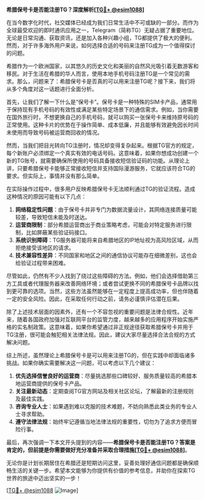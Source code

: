 **希腊保号卡是否能注册TG？深度解析[[TG💪+ @esim1088](https://t.me/s/esim1088)]**

在当今数字化时代，社交媒体已经成为我们日常生活中不可或缺的一部分。而作为全球最受欢迎的即时通讯应用之一，Telegram（简称TG）无疑占据了重要地位。无论是日常沟通、获取资讯，还是加入各种兴趣小组，TG都提供了极大的便利。然而，对于许多海外用户来说，如何选择合适的号码来注册TG成为一个值得探讨的问题。

希腊作为一个欧洲国家，以其悠久的历史文化和美丽的自然风光吸引着无数游客和移民。对于生活在希腊的华人而言，使用本地手机号码注册TG是一个常见的需求。那么，问题来了：希腊保号卡是否真的可以用来注册TG呢？接下来，我们将从多个角度对这一话题进行全面分析。

首先，让我们了解一下什么是“保号卡”。保号卡是一种特殊的SIM卡产品，通常用于保持现有手机号码的有效性或满足某些特定场景下的通信需求。例如，当你需要在国外旅行时，不想更换自己的手机号码，就可以购买一张保号卡来维持原号码的正常使用。这种卡片的优势在于操作简单、成本低廉，并且能够有效避免因长时间未使用而导致号码被运营商回收的情况。

然而，当我们把目光转向TG注册时，情况却变得复杂起来。根据TG官方的规定，每个新账户必须绑定一个真实有效的电话号码。这意味着，如果你想成功创建一个新的TG账号，就需要确保所使用的号码具备接收短信验证码的功能。从理论上讲，只要希腊保号卡能够正常接收短信并支持国际漫游服务，它就应该符合TG的要求。但实际上，事情并没有那么简单。

在实际操作过程中，很多用户反映希腊保号卡无法顺利通过TG的验证流程。造成这种情况的原因可能有以下几点：

1. **网络稳定性问题**：由于保号卡并非专门为数据流量设计，其网络连接质量可能较差，导致短信未能及时送达。
2. **运营商限制**：部分希腊运营商出于商业策略考虑，可能会对特定服务进行限制，比如屏蔽某些验证码接口。
3. **系统识别障碍**：TG服务器可能将来自希腊地区的IP地址视为高风险区域，从而拒绝接受该地区的请求。
4. **技术兼容性差异**：不同国家和地区之间的通信协议可能存在细微差别，这也会给验证过程带来困难。

尽管如此，仍然有不少人找到了绕过这些障碍的方法。例如，他们会选择借助第三方工具或者代理服务器来改善网络环境；或者尝试更换不同的希腊保号卡品牌以找到更可靠的选项。当然，这些方法虽然能够在一定程度上提高成功率，但也伴随着一定的安全风险。因此，在采取任何行动之前，请务必谨慎评估潜在后果。

除了上述技术层面的因素外，还有一个不容忽视的重要问题是法律合规性。近年来，随着各国政府加强对互联网平台的监管力度，越来越多的应用程序开始实施严格的实名制政策。这意味着，如果你希望通过非正规途径获取希腊保号卡并用于TG注册，很可能会触犯相关法律法规。因此，建议大家尽量选择合法合规的方式解决问题。

综上所述，虽然理论上希腊保号卡是可以用来注册TG的，但在实践中却面临诸多挑战。如果你确实需要解决这一问题，可以考虑以下几个建议：

1. **优先选择信誉良好的运营商**：尽量挑选那些口碑较好、服务质量较高的希腊本地运营商提供的保号卡产品。
2. **关注最新动态**：定期查阅TG官方网站及相关社区论坛，了解最新的注册规则及最佳实践。
3. **咨询专业人士**：如果遇到难以克服的技术难题，不妨向熟悉此类业务的专业人士寻求帮助。
4. **遵守法律法规**：始终牢记遵循当地法律法规的重要性，切勿为了追求方便而冒险行事。

最后，再次强调一下本文开头提到的内容——**希腊保号卡是否能注册TG？答案是肯定的，但前提是你需要做好充分准备并采取合理措施[[TG💪+ @esim1088](https://t.me/s/esim1088)]**。

无论你是计划长期居住在希腊还是短期访问这里，妥善处理好通信问题都是确保顺畅生活的关键一步。希望本文能够为你提供有价值的参考信息，并助你在探索TG世界的旅途中迈出坚实的一步！

[[TG💪+ @esim1088](https://t.me/s/esim1088) ![Image](https://i.postimg.cc/4NQfJmqS/Snipaste-2025-05-13-00-14-12.png)]